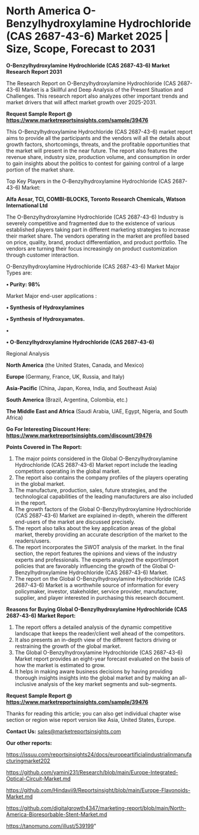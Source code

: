 # North America O-Benzylhydroxylamine Hydrochloride (CAS 2687-43-6) Market 2025 | Size, Scope, Forecast to 2031

<strong>O-Benzylhydroxylamine Hydrochloride (CAS 2687-43-6) Market Research Report 2031</strong>

The Research Report on O-Benzylhydroxylamine Hydrochloride (CAS 2687-43-6) Market is a Skillful and Deep Analysis of the Present Situation and Challenges. This research report also analyzes other important trends and market drivers that will affect market growth over 2025-2031.

<strong>Request Sample Report @ <a href=https://www.marketreportsinsights.com/sample/39476>https://www.marketreportsinsights.com/sample/39476</a></strong>

This O-Benzylhydroxylamine Hydrochloride (CAS 2687-43-6) market report aims to provide all the participants and the vendors will all the details about growth factors, shortcomings, threats, and the profitable opportunities that the market will present in the near future. The report also features the revenue share, industry size, production volume, and consumption in order to gain insights about the politics to contest for gaining control of a large portion of the market share.

Top Key Players in the O-Benzylhydroxylamine Hydrochloride (CAS 2687-43-6) Market:

<strong>Alfa Aesar, TCI, COMBI-BLOCKS, Toronto Research Chemicals, Watson International Ltd</strong>

The O-Benzylhydroxylamine Hydrochloride (CAS 2687-43-6) Industry is severely competitive and fragmented due to the existence of various established players taking part in different marketing strategies to increase their market share. The vendors operating in the market are profiled based on price, quality, brand, product differentiation, and product portfolio. The vendors are turning their focus increasingly on product customization through customer interaction.

O-Benzylhydroxylamine Hydrochloride (CAS 2687-43-6) Market Major Types are:

<strong>•  Purity: 98%</strong>

Market Major end-user applications :

<strong>•  Synthesis of Hydroxylamines

•  Synthesis of Hydroxyamates.

•  

•  O-Benzylhydroxylamine Hydrochloride (CAS 2687-43-6)</strong>

Regional Analysis

</u><strong><b>North America</b></strong> (the United States, Canada, and Mexico)

<strong><b>Europe </b></strong>(Germany, France, UK, Russia, and Italy)

<strong><b>Asia-Pacific</b></strong> (China, Japan, Korea, India, and Southeast Asia)

<strong><b>South America</b></strong> (Brazil, Argentina, Colombia, etc.)

<strong><b>The Middle East and Africa</b></strong> (Saudi Arabia, UAE, Egypt, Nigeria, and South Africa)

<strong>Go For Interesting Discount Here: <a href=https://www.marketreportsinsights.com/discount/39476>https://www.marketreportsinsights.com/discount/39476</a></strong>

<strong>Points Covered in The Report:</strong>
<ol>
  <li>The major points considered in the Global O-Benzylhydroxylamine Hydrochloride (CAS 2687-43-6) Market report include the leading competitors operating in the global market.</li>
  <li>The report also contains the company profiles of the players operating in the global market.</li>
  <li>The manufacture, production, sales, future strategies, and the technological capabilities of the leading manufacturers are also included in the report.</li>
  <li>The growth factors of the Global O-Benzylhydroxylamine Hydrochloride (CAS 2687-43-6) Market are explained in-depth, wherein the different end-users of the market are discussed precisely.</li>
  <li>The report also talks about the key application areas of the global market, thereby providing an accurate description of the market to the readers/users.</li>
  <li>The report incorporates the SWOT analysis of the market. In the final section, the report features the opinions and views of the industry experts and professionals. The experts analyzed the export/import policies that are favorably influencing the growth of the Global O-Benzylhydroxylamine Hydrochloride (CAS 2687-43-6) Market.</li>
  <li>The report on the Global O-Benzylhydroxylamine Hydrochloride (CAS 2687-43-6) Market is a worthwhile source of information for every policymaker, investor, stakeholder, service provider, manufacturer, supplier, and player interested in purchasing this research document.</li>
</ol>
<strong>Reasons for Buying Global O-Benzylhydroxylamine Hydrochloride (CAS 2687-43-6) Market Report:</strong>

<ol>
  <li>The report offers a detailed analysis of the dynamic competitive landscape that keeps the reader/client well ahead of the competitors.</li>
  <li>It also presents an in-depth view of the different factors driving or restraining the growth of the global market.</li>
  <li>The Global O-Benzylhydroxylamine Hydrochloride (CAS 2687-43-6) Market report provides an eight-year forecast evaluated on the basis of how the market is estimated to grow.</li>
  <li>It helps in making aware business decisions by having providing thorough insights insights into the global market and by making an all-inclusive analysis of the key market segments and sub-segments.</li>
</ol>
<strong>Request Sample Report @ <a href=https://www.marketreportsinsights.com/sample/39476>https://www.marketreportsinsights.com/sample/39476</a></strong>


Thanks for reading this article; you can also get individual chapter wise section or region wise report version like Asia, United States, Europe.

<strong>Contact Us:</strong>
sales@marketreportsinsights.com

<strong>Our other reports:</strong>

<a href=https://issuu.com/reportsinsights24/docs/europeartificialindustrialinmanufacturingmarket202>https://issuu.com/reportsinsights24/docs/europeartificialindustrialinmanufacturingmarket202</a>

<a href=https://github.com/yamini231/Research/blob/main/Europe-Integrated-Optical-Circuit-Market.md>https://github.com/yamini231/Research/blob/main/Europe-Integrated-Optical-Circuit-Market.md</a>

<a href=https://github.com/Hindavii9/Reportsinsight/blob/main/Europe-Flavonoids-Market.md>https://github.com/Hindavii9/Reportsinsight/blob/main/Europe-Flavonoids-Market.md</a>

<a href=https://github.com/digitalgrowth4347/marketing-report/blob/main/North-America-Bioresorbable-Stent-Market.md>https://github.com/digitalgrowth4347/marketing-report/blob/main/North-America-Bioresorbable-Stent-Market.md</a>

<a href=https://tanomuno.com/illust/539199>https://tanomuno.com/illust/539199</a>"

